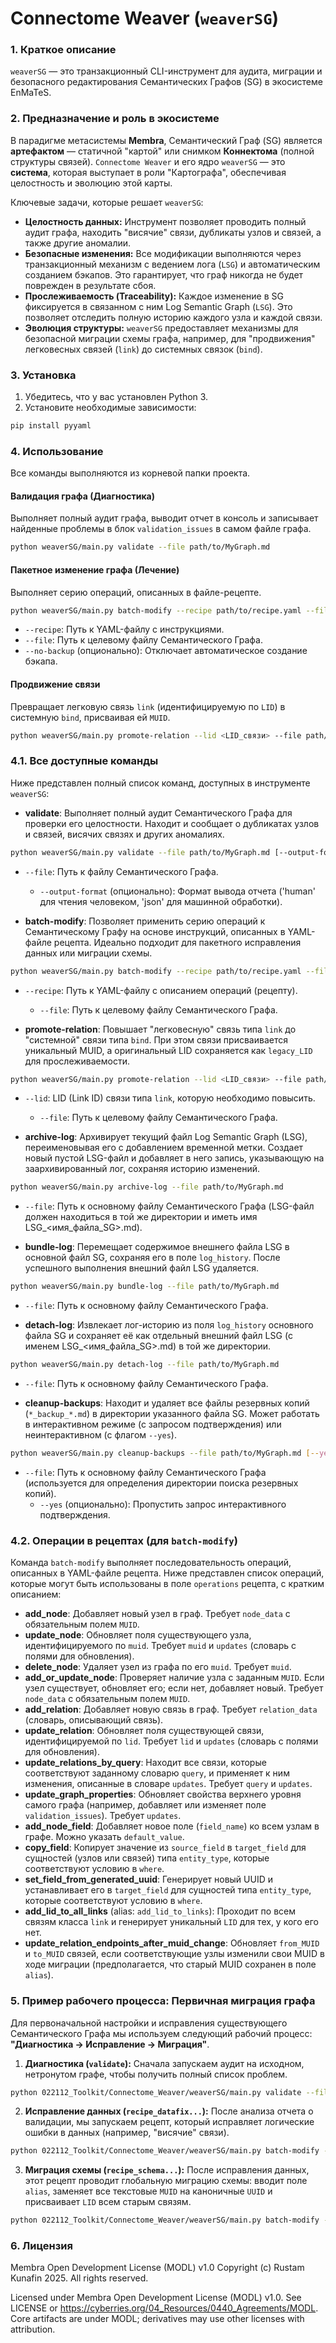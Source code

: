 # Connectome Weaver (`weaverSG`)

### 1. Краткое описание

`weaverSG` — это транзакционный CLI-инструмент для аудита, миграции и безопасного редактирования Семантических Графов (SG) в экосистеме EnMaTeS.

### 2. Предназначение и роль в экосистеме

В парадигме метасистемы **Membra**, Семантический Граф (SG) является **артефактом** — статичной "картой" или снимком **Коннектома** (полной структуры связей). `Connectome Weaver` и его ядро `weaverSG` — это **система**, которая выступает в роли "Картографа", обеспечивая целостность и эволюцию этой карты.

Ключевые задачи, которые решает `weaverSG`:

*   **Целостность данных:** Инструмент позволяет проводить полный аудит графа, находить "висячие" связи, дубликаты узлов и связей, а также другие аномалии.
*   **Безопасные изменения:** Все модификации выполняются через транзакционный механизм с ведением лога (`LSG`) и автоматическим созданием бэкапов. Это гарантирует, что граф никогда не будет поврежден в результате сбоя.
*   **Прослеживаемость (Traceability):** Каждое изменение в SG фиксируется в связанном с ним Log Semantic Graph (`LSG`). Это позволяет отследить полную историю каждого узла и каждой связи.
*   **Эволюция структуры:** `weaverSG` предоставляет механизмы для безопасной миграции схемы графа, например, для "продвижения" легковесных связей (`link`) до системных связок (`bind`).

### 3. Установка

1.  Убедитесь, что у вас установлен Python 3.
2.  Установите необходимые зависимости:

```bash 
pip install pyyaml
```

### 4. Использование

Все команды выполняются из корневой папки проекта.

#### Валидация графа (Диагностика)

Выполняет полный аудит графа, выводит отчет в консоль и записывает найденные проблемы в блок `validation_issues` в самом файле графа.

```bash 
python weaverSG/main.py validate --file path/to/MyGraph.md
```

#### Пакетное изменение графа (Лечение)

Выполняет серию операций, описанных в файле-рецепте.

```bash 
python weaverSG/main.py batch-modify --recipe path/to/recipe.yaml --file path/to/MyGraph.md
```

*   `--recipe`: Путь к YAML-файлу с инструкциями.
*   `--file`: Путь к целевому файлу Семантического Графа.
*   `--no-backup` (опционально): Отключает автоматическое создание бэкапа.

#### Продвижение связи

Превращает легковую связь `link` (идентифицируемую по `LID`) в системную `bind`, присваивая ей `MUID`.

```bash 
python weaverSG/main.py promote-relation --lid <LID_связи> --file path/to/MyGraph.md
```

### 4.1. Все доступные команды

Ниже представлен полный список команд, доступных в инструменте `weaverSG`:

*   **validate**: Выполняет полный аудит Семантического Графа для проверки его целостности. Находит и сообщает о дубликатах узлов и связей, висячих связях и других аномалиях.

```bash 
python weaverSG/main.py validate --file path/to/MyGraph.md [--output-format human|json]
```

*   `--file`: Путь к файлу Семантического Графа.
    *   `--output-format` (опционально): Формат вывода отчета ('human' для чтения человеком, 'json' для машинной обработки).

*   **batch-modify**: Позволяет применить серию операций к Семантическому Графу на основе инструкций, описанных в YAML-файле рецепта. Идеально подходит для пакетного исправления данных или миграции схемы.

```bash 
python weaverSG/main.py batch-modify --recipe path/to/recipe.yaml --file path/to/MyGraph.md
```

*   `--recipe`: Путь к YAML-файлу с описанием операций (рецепту).
    *   `--file`: Путь к целевому файлу Семантического Графа.

*   **promote-relation**: Повышает "легковесную" связь типа `link` до "системной" связи типа `bind`. При этом связи присваивается уникальный MUID, а оригинальный LID сохраняется как `legacy_LID` для прослеживаемости.

```bash 
python weaverSG/main.py promote-relation --lid <LID_связи> --file path/to/MyGraph.md
```

*   `--lid`: LID (Link ID) связи типа `link`, которую необходимо повысить.
    *   `--file`: Путь к целевому файлу Семантического Графа.

*   **archive-log**: Архивирует текущий файл Log Semantic Graph (LSG), переименовывая его с добавлением временной метки. Создает новый пустой LSG-файл и добавляет в него запись, указывающую на заархивированный лог, сохраняя историю изменений.

```bash 
python weaverSG/main.py archive-log --file path/to/MyGraph.md
```

*   `--file`: Путь к основному файлу Семантического Графа (LSG-файл должен находиться в той же директории и иметь имя LSG_<имя_файла_SG>.md).

*   **bundle-log**: Перемещает содержимое внешнего файла LSG в основной файл SG, сохраняя его в поле `log_history`. После успешного выполнения внешний файл LSG удаляется.

```bash 
python weaverSG/main.py bundle-log --file path/to/MyGraph.md
```

*   `--file`: Путь к основному файлу Семантического Графа.

*   **detach-log**: Извлекает лог-историю из поля `log_history` основного файла SG и сохраняет её как отдельный внешний файл LSG (с именем LSG_<имя_файла_SG>.md) в той же директории.

```bash 
python weaverSG/main.py detach-log --file path/to/MyGraph.md
```

*   `--file`: Путь к основному файлу Семантического Графа.

*   **cleanup-backups**: Находит и удаляет все файлы резервных копий (`*_backup_*.md`) в директории указанного файла SG. Может работать в интерактивном режиме (с запросом подтверждения) или неинтерактивном (с флагом `--yes`).

```bash 
python weaverSG/main.py cleanup-backups --file path/to/MyGraph.md [--yes]
```

*   `--file`: Путь к основному файлу Семантического Графа (используется для определения директории поиска резервных копий).
    *   `--yes` (опционально): Пропустить запрос интерактивного подтверждения.

### 4.2. Операции в рецептах (для `batch-modify`)

Команда `batch-modify` выполняет последовательность операций, описанных в YAML-файле рецепта. Ниже представлен список операций, которые могут быть использованы в поле `operations` рецепта, с кратким описанием:

*   **add_node**: Добавляет новый узел в граф. Требует `node_data` с обязательным полем `MUID`.
*   **update_node**: Обновляет поля существующего узла, идентифицируемого по `muid`. Требует `muid` и `updates` (словарь с полями для обновления).
*   **delete_node**: Удаляет узел из графа по его `muid`. Требует `muid`.
*   **add_or_update_node**: Проверяет наличие узла с заданным `MUID`. Если узел существует, обновляет его; если нет, добавляет новый. Требует `node_data` с обязательным полем `MUID`.
*   **add_relation**: Добавляет новую связь в граф. Требует `relation_data` (словарь, описывающий связь).
*   **update_relation**: Обновляет поля существующей связи, идентифицируемой по `lid`. Требует `lid` и `updates` (словарь с полями для обновления).
*   **update_relations_by_query**: Находит все связи, которые соответствуют заданному словарю `query`, и применяет к ним изменения, описанные в словаре `updates`. Требует `query` и `updates`.
*   **update_graph_properties**: Обновляет свойства верхнего уровня самого графа (например, добавляет или изменяет поле `validation_issues`). Требует `updates`.
*   **add_node_field**: Добавляет новое поле (`field_name`) ко всем узлам в графе. Можно указать `default_value`.
*   **copy_field**: Копирует значение из `source_field` в `target_field` для сущностей (узлов или связей) типа `entity_type`, которые соответствуют условию в `where`.
*   **set_field_from_generated_uuid**: Генерирует новый UUID и устанавливает его в `target_field` для сущностей типа `entity_type`, которые соответствуют условию в `where`.
*   **add_lid_to_all_links** (alias: `add_lid_to_links`): Проходит по всем связям класса `link` и генерирует уникальный `LID` для тех, у кого его нет.
*   **update_relation_endpoints_after_muid_change**: Обновляет `from_MUID` и `to_MUID` связей, если соответствующие узлы изменили свои MUID в ходе миграции (предполагается, что старый MUID сохранен в поле `alias`).

### 5. Пример рабочего процесса: Первичная миграция графа

Для первоначальной настройки и исправления существующего Семантического Графа мы используем следующий рабочий процесс: **"Диагностика -> Исправление -> Миграция"**.

1.  **Диагностика (`validate`):**
    Сначала запускаем аудит на исходном, нетронутом графе, чтобы получить полный список проблем.

```bash 
python 022112_Toolkit/Connectome_Weaver/weaverSG/main.py validate --file path/to/MyOriginalGraph.md
```

2.  **Исправление данных (`recipe_datafix...`):**
    После анализа отчета о валидации, мы запускаем рецепт, который исправляет логические ошибки в данных (например, "висячие" связи).

```bash 
python 022112_Toolkit/Connectome_Weaver/weaverSG/main.py batch-modify --recipe recipes/recipe_datafix_v2.yaml --file path/to/MyOriginalGraph.md
```

3.  **Миграция схемы (`recipe_schema...`):**
    После исправления данных, этот рецепт проводит глобальную миграцию схемы: вводит поле `alias`, заменяет все текстовые `MUID` на каноничные `UUID` и присваивает `LID` всем старым связям.

```bash 
python 022112_Toolkit/Connectome_Weaver/weaverSG/main.py batch-modify --recipe recipes/recipe_schema_v2_muid_alias_lid.yaml --file path/to/MyOriginalGraph.md
```

### 6. Лицензия

Membra Open Development License (MODL) v1.0
Copyright (c) Rustam Kunafin 2025. All rights reserved.

Licensed under Membra Open Development License (MODL) v1.0. See LICENSE or https://cyberries.org/04_Resources/0440_Agreements/MODL.
Core artifacts are under MODL; derivatives may use other licenses with attribution.